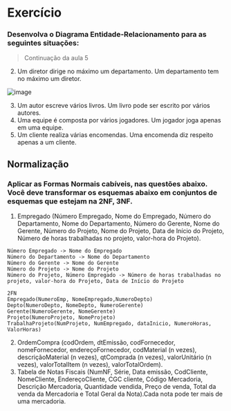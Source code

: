 

# Exercício
### Desenvolva o Diagrama Entidade-Relacionamento para as seguintes situações:

> Continuação da aula 5

2. Um diretor dirige no máximo um departamento. Um
departamento tem no máximo um diretor.

![image](https://user-images.githubusercontent.com/93677384/149006779-369f32cb-5513-4ece-8411-9bc24837281f.png)


3. Um autor escreve vários livros. Um livro pode ser
escrito por vários autores.
4. Uma equipe é composta por vários jogadores. Um
jogador joga apenas em uma equipe.
5. Um cliente realiza várias encomendas. Uma
encomenda diz respeito apenas a um cliente.

## Normalização

### Aplicar as Formas Normais cabíveis, nas questões abaixo. Você deve transformar os esquemas abaixo em conjuntos de esquemas que estejam na 2NF, 3NF.

1. Empregado (Número Empregado, Nome do Empregado, Número do Departamento, Nome do Departamento, Número do Gerente, Nome do Gerente, Número do Projeto, Nome do Projeto, Data de Início do Projeto, Número de horas trabalhadas no projeto, valor-hora do Projeto).

```
Número Empregado -> Nome do Empregado
Número do Departamento -> Nome do Departamento
Número do Gerente -> Nome do Gerente
Número do Projeto -> Nome do Projeto
Número do Projeto, Número Empregado -> Número de horas trabalhadas no projeto, valor-hora do Projeto, Data de Início do Projeto
```
```
2FN
Empregado(NumeroEmp, NomeEmpregado,NumeroDepto)
Depto(NumeroDepto, NomeDepto, NumeroGerente)
Gerente(NumeroGerente, NomeGerente)
Projeto(NumeroProjeto, NomeProjeto)
TrabalhaProjeto(NumProjeto, NumEmpregado, dataInicio, NumeroHoras, ValorHoras)
```

2. OrdemCompra (codOrdem, dtEmissão, codFornecedor, nomeFornecedor, endereçoFornecedor, codMaterial (n vezes), descriçãoMaterial (n vezes), qtComprada (n vezes), valorUnitário (n vezes), valorTotalItem (n vezes), valorTotalOrdem).
3. Tabela de Notas Fiscais (NumNF, Série, Data emissão, CodCliente, NomeCliente, EndereçoCliente, CGC cliente, Código Mercadoria, Descrição Mercadoria, Quantidade vendida, Preço de venda, Total da venda da Mercadoria e Total Geral da Nota).Cada nota pode ter mais de uma mercadoria. 
